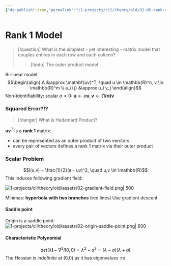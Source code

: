 ```yaml
---
{"dg-publish":true,"permalink":"/1-projects/cil/theory/old/02-05-rank-one-model/","tags":["eth/cil/theory"],"created":"","updated":""}
---
```



# Rank 1 Model
>[!question] What is the simplest - yet interesting - matrix model that couples entires in each row and each column?
>> [!todo] The outer product model

Bi-linear model:
$$\begin{align}
A &\approx \mathbf{uv}^T, \quad u \in \mathbb{R}^n, v \in \mathbb{R}^m \\
a_{i j} &\approx u_i v_j
\end{align}$$
Non-identifiability: scalar $\alpha \neq 0$: $\mathbf{u} \leftarrow \alpha \mathbf{u}, \mathbf{v} \leftarrow \mathbf{(1/\alpha)\mathbf{v}}$
### Squared Error?!?
> [!danger] What is Hadamard Product?

$\mathbf{uv}^T$ is a **rank 1** matrix:
* can be represented as an outer product of two verctors
* every pair of vectors defines a rank 1 matrix via their outer product

### Scalar Problem
$$l(u,v) = \frac{1}{2}(a - uv)^2, \quad u,v \in \mathbb{R}$$
This induces following gradient field:

![1-projects/cil/theory/old/assets/02-gradient-field.png| 500](/img/user/1-projects/cil/theory/old/assets/02-gradient-field.png)

Minimas: **hyperbola with two branches** (red lines)
Use gradient descent.
#### Saddle point
Origin is a saddle point:
![1-projects/cil/theory/old/assets/02-origin-saddle-point.png| 600](/img/user/1-projects/cil/theory/old/assets/02-origin-saddle-point.png)

#### Characteristic Polynomial
$$det(\lambda\mathbf{I} - \nabla^2l(0,0) = \lambda^2 -a^2 = (\lambda - a)(\lambda + a)$$
The Hessian is indefinite at (0,0) as it has eigenvalues $\pm a$